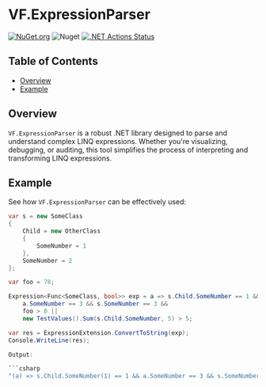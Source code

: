 # VF.ExpressionParser

[![NuGet.org](https://img.shields.io/nuget/v/VF.ExpressionParser.svg?style=flat-square&label=NuGet.org)](https://www.nuget.org/packages/VF.ExpressionParser/)
![Nuget](https://img.shields.io/nuget/dt/VF.ExpressionParser)
[![.NET Actions Status](https://github.com/valeraf23/VF.ExpressionParser/workflows/.NET/badge.svg)](https://github.com/valeraf23/VF.ExpressionParser)

## Table of Contents
- [Overview](#overview)
- [Example](#example)

## Overview

`VF.ExpressionParser` is a robust .NET library designed to parse and understand complex LINQ expressions. Whether you're visualizing, debugging, or auditing, this tool simplifies the process of interpreting and transforming LINQ expressions.

## Example
See how `VF.ExpressionParser` can be effectively used:

```csharp
var s = new SomeClass
{
    Child = new OtherClass
    {
        SomeNumber = 1
    },
    SomeNumber = 2
};

var foo = 78;

Expression<Func<SomeClass, bool>> exp = a => s.Child.SomeNumber == 1 &&
    a.SomeNumber == 3 && s.SomeNumber == 3 &&
    foo > 0 ||
    new TestValues().Sum(s.Child.SomeNumber, 5) > 5;

var res = ExpressionExtension.ConvertToString(exp);
Console.WriteLine(res);

Output:

```csharp
"(a) => s.Child.SomeNumber(1) == 1 && a.SomeNumber == 3 && s.SomeNumber(2) == 3 && foo(78) > 0 || TestValues.Sum(s.Child.SomeNumber(1), 5) > 5"
```
